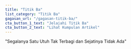 ```yaml
---
title: "Titik Ba"
list_category: "Titik Ba"
gagasan_url: "/gagasan-titik-ba/"
cta_button_1_text: "Jelajahi Titik Ba"
cta_button_2_text: "Lihat Kumpulan Artikel"
---
```

"Segalanya Satu Utuh Tak Terbagi dan Sejatinya Tidak Ada"